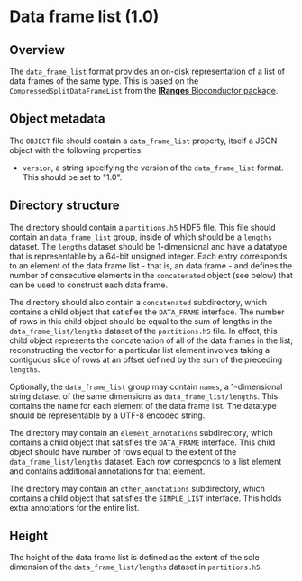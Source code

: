

# Data frame list (1.0)

## Overview

The `data_frame_list` format provides an on-disk representation of a list of data frames of the same type.
This is based on the `CompressedSplitDataFrameList` from the [**IRanges** Bioconductor package](https://bioconductor.org/packages/IRanges).

## Object metadata

The `OBJECT` file should contain a `data_frame_list` property, itself a JSON object with the following properties:

- `version`, a string specifying the version of the `data_frame_list` format.
  This should be set to "1.0".

## Directory structure

The directory should contain a `partitions.h5` HDF5 file.
This file should contain an `data_frame_list` group, inside of which should be a `lengths` dataset.
The `lengths` dataset should be 1-dimensional and have a datatype that is representable by a 64-bit unsigned integer.
Each entry corresponds to an element of the data frame list - that is, an data frame -
and defines the number of consecutive elements in the `concatenated` object (see below) that can be used to construct each data frame.

The directory should also contain a `concatenated` subdirectory, which contains a child object that satisfies the `DATA_FRAME` interface.
The number of rows in this child object should be equal to the sum of lengths in the `data_frame_list/lengths` dataset of the `partitions.h5` file.
In effect, this child object represents the concatenation of all of the data frames in the list;
reconstructing the vector for a particular list element involves taking a contiguous slice of rows at an offset defined by the sum of the preceding `lengths`.

Optionally, the `data_frame_list` group may contain `names`, a 1-dimensional string dataset of the same dimensions as `data_frame_list/lengths`.
This contains the name for each element of the data frame list.
The datatype should be representable by a UTF-8 encoded string.

The directory may contain an `element_annotations` subdirectory, which contains a child object that satisfies the `DATA_FRAME` interface.
This child object should have number of rows equal to the extent of the `data_frame_list/lengths` dataset.
Each row corresponds to a list element and contains additional annotations for that element.

The directory may contain an `other_annotations` subdirectory, which contains a child object that satisfies the `SIMPLE_LIST` interface.
This holds extra annotations for the entire list.

## Height

The height of the data frame list is defined as the extent of the sole dimension of the `data_frame_list/lengths` dataset in `partitions.h5`.
